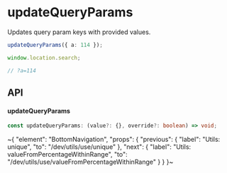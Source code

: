 
# updateQueryParams

Updates query param keys with provided values.

```ts
updateQueryParams({ a: 114 });

window.location.search;

// ?a=114
```

## API

#### updateQueryParams

```ts
const updateQueryParams: (value?: {}, override?: boolean) => void;
```


~{
  "element": "BottomNavigation",
  "props": {
    "previous": {
      "label": "Utils: unique",
      "to": "/dev/utils/use/unique"
    },
    "next": {
      "label": "Utils: valueFromPercentageWithinRange",
      "to": "/dev/utils/use/valueFromPercentageWithinRange"
    }
  }
}~
